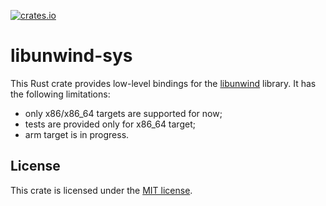 [![crates.io](https://img.shields.io/crates/v/libunwind-sys.svg)](https://crates.io/crates/libunwind-sys)
# libunwind-sys

This Rust crate provides low-level bindings for the [libunwind] library.
It has the following limitations:

* only x86/x86_64 targets are supported for now;
* tests are provided only for x86_64 target;
* arm target is in progress.

[libunwind]: https://www.nongnu.org/libunwind/
## License

This crate is licensed under the [MIT license].

[MIT license]: LICENSE
